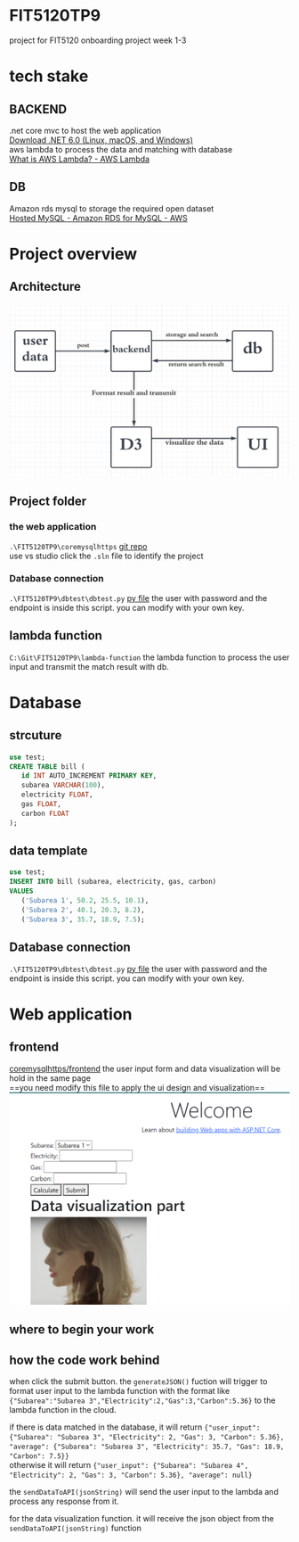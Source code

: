 # FIT5120TP9
project for FIT5120 onboarding project week 1-3  
# tech stake
## BACKEND
.net core mvc to host the web application   
[Download .NET 6.0 (Linux, macOS, and Windows)](https://dotnet.microsoft.com/en-us/download/dotnet/6.0)  
aws lambda to process the data and matching with database   
[What is AWS Lambda? - AWS Lambda](https://docs.aws.amazon.com/lambda/latest/dg/welcome.html)  

## DB
Amazon rds mysql to storage the required open dataset  
[Hosted MySQL - Amazon RDS for MySQL - AWS](https://aws.amazon.com/rds/mysql/)  
# Project overview
## Architecture
![](img/README-20230802.png)
## Project folder  
### the web application  
`.\FIT5120TP9\coremysqlhttps` [git repo](https://github.com/GreenH47/FIT5120TP9/tree/main/coremysqlhttps/carbonvic)  
use vs studio click the `.sln` file to identify the project  
### Database connection
`.\FIT5120TP9\dbtest\dbtest.py` [py file](https://github.com/GreenH47/FIT5120TP9/blob/main/dbtest/dbtest.py) 
the user with password and the endpoint is inside this script. you can modify with your own key.  
## lambda function  
`C:\Git\FIT5120TP9\lambda-function` the lambda function to process the user input and transmit the match result with db.  

# Database  
## strcuture  
```sql
use test;
CREATE TABLE bill (  
   id INT AUTO_INCREMENT PRIMARY KEY,  
   subarea VARCHAR(100),  
   electricity FLOAT,  
   gas FLOAT,  
   carbon FLOAT  
);
```
## data template
```sql
use test;
INSERT INTO bill (subarea, electricity, gas, carbon)  
VALUES  
   ('Subarea 1', 50.2, 25.5, 10.1),  
   ('Subarea 2', 40.1, 20.3, 8.2),  
   ('Subarea 3', 35.7, 18.9, 7.5);
```
## Database connection
`.\FIT5120TP9\dbtest\dbtest.py` [py file](https://github.com/GreenH47/FIT5120TP9/blob/main/dbtest/dbtest.py) 
the user with password and the endpoint is inside this script. you can modify with your own key.  

# Web application
## frontend
 [coremysqlhttps/frontend](https://github.com/GreenH47/FIT5120TP9/tree/main/coremysqlhttps/frontend)
 the user input form and data visualization will be hold in the same page  
 ==you need modify this file to apply the ui design and visualization== 
 ![](img/README-20230802-1.png)
## where to begin your work

## how the code work behind  
when click the submit button. the `generateJSON()` fuction will trigger to format user input to the lambda function with the format like `{"Subarea":"Subarea 3","Electricity":2,"Gas":3,"Carbon":5.36}` to the lambda function in the cloud.  

if there is data matched in the database, it will return `{"user_input": {"Subarea": "Subarea 3", "Electricity": 2, "Gas": 3, "Carbon": 5.36}, "average": {"Subarea": "Subarea 3", "Electricity": 35.7, "Gas": 18.9, "Carbon": 7.5}}`  
otherwise it will return `{"user_input": {"Subarea": "Subarea 4", "Electricity": 2, "Gas": 3, "Carbon": 5.36}, "average": null}` 

the `sendDataToAPI(jsonString)` will send the user input to the lambda and process any response from it. 

for the data visualization function. it will receive the json object from the `sendDataToAPI(jsonString)` function 
